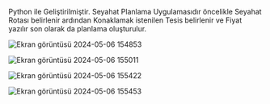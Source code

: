 Python ile Geliştirilmiştir. Seyahat Planlama Uygulamasıdır öncelikle Seyahat Rotası belirlenir ardından Konaklamak istenilen Tesis belirlenir ve Fiyat yazılır son olarak da planlama oluşturulur.

![Ekran görüntüsü 2024-05-06 154853](https://github.com/erenssimsek/seyahat_planlama_sistemi/assets/93097999/184195c2-e80e-4aba-840a-b96520673ba8)

![Ekran görüntüsü 2024-05-06 155011](https://github.com/erenssimsek/seyahat_planlama_sistemi/assets/93097999/ad1eb57f-a99b-4f89-a83a-498ab243d576)

![Ekran görüntüsü 2024-05-06 155422](https://github.com/erenssimsek/seyahat_planlama_sistemi/assets/93097999/ed94523e-1084-465a-b646-739841f574f8)

![Ekran görüntüsü 2024-05-06 155453](https://github.com/erenssimsek/seyahat_planlama_sistemi/assets/93097999/ccfe7c75-6662-4b66-81c5-2e9897bdec6a)
